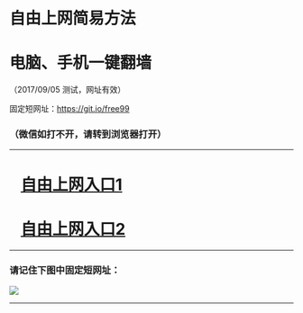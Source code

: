 ﻿# 自由上网简易方法

# 电脑、手机一键翻墙

（2017/09/05 测试，网址有效）

固定短网址：https://git.io/free99

### （微信如打不开，请转到浏览器打开）


***





# &nbsp;&nbsp; <a href="http://ft177724826.fwq-tz1001.xyz/fwqtz01.html?t=090500118095 " target="_blank">自由上网入口1</a>
# &nbsp;&nbsp; <a href="http://ft763912128.fwq-tz1002.xyz/fwqtz02.html?t=090500130550 " target="_blank">自由上网入口2</a>
***

### 请记住下图中固定短网址：

<img src="https://s3-us-west-2.amazonaws.com/fwq-1001/yjfq-20170905okok.png" /> 


***

